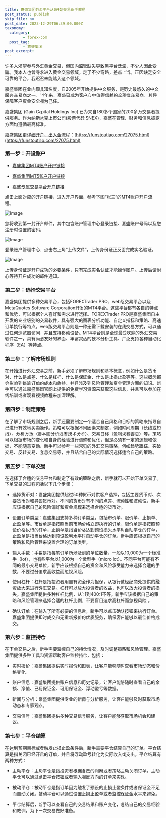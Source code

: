 ```yaml
---
title: 嘉盛集团外汇平台从0开始交易新手教程
post_status: publish
skip_file: no
post_date: 2023-12-29T06:39:00.000Z
taxonomy:
  category:
        - forex-com
  post_tag:
        - 嘉盛集团
post_excerpt: 
---
```

许多人渴望参与外汇黄金交易，但国内监管缺失导致黑平台泛滥，不少人因此受骗。我本人也曾寻求进入黄金交易领域，走了不少弯路，差点上当。正因缺乏安全可靠的平台，我迟迟未能踏入这个领域。

嘉盛集团在业内颇具知名度，自2005年开始提供中文服务，是历史最悠久的中文服务交易商之一。14年来，嘉盛已成为客户心中值得信赖的全球性交易商，其将保障客户资金安全视为己任。

嘉盛集团 (Gain Capital Holdings Inc) 已为来自180多个国家的200多万交易者提供服务。作为纳斯达克上市公司(股票代码:SNEX)，嘉盛在管理、财务和信息披露方面均遵循最高标准。

[嘉盛集团更详细开户，出入金流程](https://funstoutiao.com/27075.html)：[https://funstoutiao.com/27075.html](https://funstoutiao.com/27075.html)

### 第一步：开设账户

* [嘉盛集团MT4账户开户链接](https://s.ssgg.net/jsmt4)

* [嘉盛集团MT5账户开户链接](https://s.ssgg.net/jsmt5)

* [嘉盛专属交易平台开户链接](https://s.ssgg.net/js)

点击上面对应的开户链接，进入开户界面，参考下图“张三”的MT4账户开户流程。

![Image](https://prod-files-secure.s3.us-west-2.amazonaws.com/39ed1227-6d7d-4570-be36-9ccd4a2c4241/7a167aea-686b-400d-af59-4e18eb607a40/640.png?X-Amz-Algorithm=AWS4-HMAC-SHA256&X-Amz-Content-Sha256=UNSIGNED-PAYLOAD&X-Amz-Credential=ASIAZI2LB466RMYUYXAK%2F20250513%2Fus-west-2%2Fs3%2Faws4_request&X-Amz-Date=20250513T101310Z&X-Amz-Expires=3600&X-Amz-Security-Token=IQoJb3JpZ2luX2VjEEIaCXVzLXdlc3QtMiJHMEUCIFlUSkQslmS4hebtIDlLRgRR%2B4VyaxYwYcQvQFqB3pNMAiEAohm19Kl4q0%2FYquXJuhT9Xz2B0vP9%2BY9mrIE05k30CjoqiAQI6%2F%2F%2F%2F%2F%2F%2F%2F%2F%2F%2FARAAGgw2Mzc0MjMxODM4MDUiDGfNsCMxT3MAyauaRSrcA1JvgDvj26o5xMk28qhBgmhK7N2Nux9Ge374ysfrApozFRkZfq3rPrjd2lgcGs7ojbLHdDHgyNC3UjPUDCbxyK7rSWqFgR6YDeZjVxsjA9cZkFY9KrlOgvUgl1s81IbSJsSpcVr9RBQ%2BKitCnqD80rNvQ4PbrcYmthpSl79fqdhcv9cRkZhOZxwbAL8sUA2Ho%2FngeaBBVJ0eljqOrj9SoBj8y%2Fm%2FB8FCLNLoddpfUC9rH4ihVnBBkD29L36kLXcV7uNwsMCTZHobS0m0uCwN8gQ43a%2FWU6OtGtko3%2FanWzgqgIu5PocBlJteIPozuDgvo8TKXyxyJgD8u5QwmGfIRJC8CAvuS3GFOGI9se3X41lrqLjNENi2FpmACxvGEy1b5HamLuMed4hpcOGuHAkU1%2F9vJCMw4CjJH4PQ3p1h53YSaaP9tlAKf5veniG%2F4%2BLW3rfahg49UIDiU5mhijJBPacpCvLeri%2F1olm3eAPGUl4viYih1NRIhkgV7gMJ1fHzedsU6TUWGOSQ%2BQAE%2BwfkK4Yq696%2F54x5Jvl%2ByBAelaKFqLWv1R6wLFfWMOHc7V7PLW0iLhSziQiYFXk9XRuzg8Rk%2Fcl4IyZ8lOHa6QchpNY%2FIl8NhwyTGiW67i6QMMOijMEGOqUBZRzrZhiXH9VGy1DPkiUjgt09xOPkARZiLK4acYeMAl3oqcXGAy4FAgqVDaStmilstuLp4AZkTxU0n9jSQTRD2qtB62Xn4jlBbLRTqNcbYgAjDYCFCOlUo7lFRVaqVmvEqV8rempmFQ6IZhgA6QefN5FpRJzxvpLehPX%2BwlKvyOl12YbCaQrnl%2FIcVedLFHFsx4Zy2mNq3z4UIj7TgcNU%2FHo1TSpA&X-Amz-Signature=4e7c23c2907929e6f13e0a30eea33195df0c05e19e68d5b3e6d1698cfaedd8a5&X-Amz-SignedHeaders=host&x-id=GetObject)

您将收到第一封开户邮件，其中包含账户管理中心登录链接、嘉盛账户号码以及您注册时设置的密码。

![Image](https://prod-files-secure.s3.us-west-2.amazonaws.com/39ed1227-6d7d-4570-be36-9ccd4a2c4241/eaa1c6b3-2877-4284-a0e1-530e222c27fb/image.png?X-Amz-Algorithm=AWS4-HMAC-SHA256&X-Amz-Content-Sha256=UNSIGNED-PAYLOAD&X-Amz-Credential=ASIAZI2LB466RMYUYXAK%2F20250513%2Fus-west-2%2Fs3%2Faws4_request&X-Amz-Date=20250513T101310Z&X-Amz-Expires=3600&X-Amz-Security-Token=IQoJb3JpZ2luX2VjEEIaCXVzLXdlc3QtMiJHMEUCIFlUSkQslmS4hebtIDlLRgRR%2B4VyaxYwYcQvQFqB3pNMAiEAohm19Kl4q0%2FYquXJuhT9Xz2B0vP9%2BY9mrIE05k30CjoqiAQI6%2F%2F%2F%2F%2F%2F%2F%2F%2F%2F%2FARAAGgw2Mzc0MjMxODM4MDUiDGfNsCMxT3MAyauaRSrcA1JvgDvj26o5xMk28qhBgmhK7N2Nux9Ge374ysfrApozFRkZfq3rPrjd2lgcGs7ojbLHdDHgyNC3UjPUDCbxyK7rSWqFgR6YDeZjVxsjA9cZkFY9KrlOgvUgl1s81IbSJsSpcVr9RBQ%2BKitCnqD80rNvQ4PbrcYmthpSl79fqdhcv9cRkZhOZxwbAL8sUA2Ho%2FngeaBBVJ0eljqOrj9SoBj8y%2Fm%2FB8FCLNLoddpfUC9rH4ihVnBBkD29L36kLXcV7uNwsMCTZHobS0m0uCwN8gQ43a%2FWU6OtGtko3%2FanWzgqgIu5PocBlJteIPozuDgvo8TKXyxyJgD8u5QwmGfIRJC8CAvuS3GFOGI9se3X41lrqLjNENi2FpmACxvGEy1b5HamLuMed4hpcOGuHAkU1%2F9vJCMw4CjJH4PQ3p1h53YSaaP9tlAKf5veniG%2F4%2BLW3rfahg49UIDiU5mhijJBPacpCvLeri%2F1olm3eAPGUl4viYih1NRIhkgV7gMJ1fHzedsU6TUWGOSQ%2BQAE%2BwfkK4Yq696%2F54x5Jvl%2ByBAelaKFqLWv1R6wLFfWMOHc7V7PLW0iLhSziQiYFXk9XRuzg8Rk%2Fcl4IyZ8lOHa6QchpNY%2FIl8NhwyTGiW67i6QMMOijMEGOqUBZRzrZhiXH9VGy1DPkiUjgt09xOPkARZiLK4acYeMAl3oqcXGAy4FAgqVDaStmilstuLp4AZkTxU0n9jSQTRD2qtB62Xn4jlBbLRTqNcbYgAjDYCFCOlUo7lFRVaqVmvEqV8rempmFQ6IZhgA6QefN5FpRJzxvpLehPX%2BwlKvyOl12YbCaQrnl%2FIcVedLFHFsx4Zy2mNq3z4UIj7TgcNU%2FHo1TSpA&X-Amz-Signature=576b91125dfb181191c792246013a48796174a4434e7bce34066b0fd3260d615&X-Amz-SignedHeaders=host&x-id=GetObject)

登录账户管理中心，点击右上角“上传文件”，上传身份证正反面完成实名验证。

![Image](https://prod-files-secure.s3.us-west-2.amazonaws.com/39ed1227-6d7d-4570-be36-9ccd4a2c4241/54090639-09fc-46b4-a135-e0289f707147/image.png?X-Amz-Algorithm=AWS4-HMAC-SHA256&X-Amz-Content-Sha256=UNSIGNED-PAYLOAD&X-Amz-Credential=ASIAZI2LB466RMYUYXAK%2F20250513%2Fus-west-2%2Fs3%2Faws4_request&X-Amz-Date=20250513T101310Z&X-Amz-Expires=3600&X-Amz-Security-Token=IQoJb3JpZ2luX2VjEEIaCXVzLXdlc3QtMiJHMEUCIFlUSkQslmS4hebtIDlLRgRR%2B4VyaxYwYcQvQFqB3pNMAiEAohm19Kl4q0%2FYquXJuhT9Xz2B0vP9%2BY9mrIE05k30CjoqiAQI6%2F%2F%2F%2F%2F%2F%2F%2F%2F%2F%2FARAAGgw2Mzc0MjMxODM4MDUiDGfNsCMxT3MAyauaRSrcA1JvgDvj26o5xMk28qhBgmhK7N2Nux9Ge374ysfrApozFRkZfq3rPrjd2lgcGs7ojbLHdDHgyNC3UjPUDCbxyK7rSWqFgR6YDeZjVxsjA9cZkFY9KrlOgvUgl1s81IbSJsSpcVr9RBQ%2BKitCnqD80rNvQ4PbrcYmthpSl79fqdhcv9cRkZhOZxwbAL8sUA2Ho%2FngeaBBVJ0eljqOrj9SoBj8y%2Fm%2FB8FCLNLoddpfUC9rH4ihVnBBkD29L36kLXcV7uNwsMCTZHobS0m0uCwN8gQ43a%2FWU6OtGtko3%2FanWzgqgIu5PocBlJteIPozuDgvo8TKXyxyJgD8u5QwmGfIRJC8CAvuS3GFOGI9se3X41lrqLjNENi2FpmACxvGEy1b5HamLuMed4hpcOGuHAkU1%2F9vJCMw4CjJH4PQ3p1h53YSaaP9tlAKf5veniG%2F4%2BLW3rfahg49UIDiU5mhijJBPacpCvLeri%2F1olm3eAPGUl4viYih1NRIhkgV7gMJ1fHzedsU6TUWGOSQ%2BQAE%2BwfkK4Yq696%2F54x5Jvl%2ByBAelaKFqLWv1R6wLFfWMOHc7V7PLW0iLhSziQiYFXk9XRuzg8Rk%2Fcl4IyZ8lOHa6QchpNY%2FIl8NhwyTGiW67i6QMMOijMEGOqUBZRzrZhiXH9VGy1DPkiUjgt09xOPkARZiLK4acYeMAl3oqcXGAy4FAgqVDaStmilstuLp4AZkTxU0n9jSQTRD2qtB62Xn4jlBbLRTqNcbYgAjDYCFCOlUo7lFRVaqVmvEqV8rempmFQ6IZhgA6QefN5FpRJzxvpLehPX%2BwlKvyOl12YbCaQrnl%2FIcVedLFHFsx4Zy2mNq3z4UIj7TgcNU%2FHo1TSpA&X-Amz-Signature=0da22b7b2015178030057098a5db36253e2b7f513aff5e43c6655afeda7a065c&X-Amz-SignedHeaders=host&x-id=GetObject)

上传身份证是开户成功的必要条件，只有完成实名认证才能操作账户。上传后请耐心等待开户成功的邮件通知。

### 第二步：选择交易平台

嘉盛集团提供多种交易平台，包括FOREXTrader PRO、web版交易平台以及MetaQuotes Software Corporation开发的MT4平台。这些平台都有各自的特点和优势，可以根据个人喜好和需求进行选择。FOREXTrader PRO是嘉盛集团自主开发的专业级别的交易软件，具有强大的图表分析功能、自定义指标和策略、高速订单执行等特点。web版交易平台则是一种无需下载安装的在线交易方式，可以通过任何浏览器访问，并且支持移动设备。MT4平台则是全球最受欢迎的外汇交易软件之一，具有简洁友好的界面、丰富灵活的技术分析工具、广泛支持各种自动化程序（EA）等特点。

### 第三步：了解市场规则

在开始进行外汇交易之前，新手必须了解市场规则和基本概念，例如什么是货币对、什么是点差、什么是杠杆、什么是保证金、什么是止损止盈等等。这些概念都会影响到每笔订单的成本和收益，并且涉及到风险管理和资金管理方面的知识。新手可以通过嘉盛集团官网上提供的免费学习资源来获取这些信息，并且可以参加在线培训或者观看视频教程来加深理解。

### 第四步：制定策略

在了解了市场规则之后，新手还需要制定一个适合自己风格和目标的策略来指导自己进行有效地买卖操作。策略可以根据不同因素来制定，例如时间周期（长线或短线）、分析方法（基本面分析或者技术分析）、交易目标（盈利或者套息）等。策略可以根据市场的变化和自身的经验进行调整和优化，但是必须有一定的逻辑和依据，不能随意变动。新手可以参考一些常见的外汇交易策略，例如趋势跟踪、突破交易、反转交易、套息交易等，并且结合自己的实际情况选择适合自己的策略。

### 第五步：下单交易

在选择了合适的交易平台和制定了有效的策略之后，新手就可以开始下单交易了。下单交易的过程包括以下几个步骤：

* 选择货币对：嘉盛集团提供超过50种货币对供客户选择，包括主要货币对、次要货币对和异国货币对。不同的货币对有不同的点差、流动性和波动性，新手应该根据自己的风险偏好和资金规模来选择合适的货币对。

* 设置订单类型：嘉盛集团支持多种订单类型，包括市价单、限价单、止损单、止盈单等。市价单是指按照当前市场价格立即执行的订单，限价单是指按照预设价格执行的订单，止损单是指当价格达到预设损失水平时自动平仓的订单，止盈单是指当价格达到预设盈利水平时自动平仓的订单。新手应该根据自己的策略和风险管理来设置合理的订单类型。

* 输入手数：手数是指每笔订单所涉及到的单位数量，一般以10,000为一个标准手（lot），也有些平台以1,000为一个微型手（micro lot）。不同平台可能有不同的最小交易单位，新手应该根据自己的资金和风险承受能力来选择合适的手数，不要过分追求高收益而忽视风险。

* 使用杠杆：杠杆是指投资者用自有资金作为担保，从银行或经纪商处提供的融资放大来进行外汇交易。杠杆可以放大投资者的收益，也可以放大投资者的损失。嘉盛集团提供多种杠杆比例，从1:1到400:1不等。新手应该根据自己的策略和风险管理来选择合适的杠杆比例，不要盲目追求高杠杆而忽视风险 。

* 确认订单：在输入了所有必要的信息后，新手可以点击确认按钮来执行订单。嘉盛集团提供即时成交和无重新报价的优质服务，确保客户能够以最佳价格成交。

### 第六步：监控持仓

在下单交易之后，新手需要监控自己的持仓情况，及时调整策略和风险管理。嘉盛集团提供多种工具和资源帮助客户监控持仓，包括：

* 实时报价：嘉盛集团提供实时报价和图表，让客户能够随时查看市场动态和价格变化。

* 账户信息：嘉盛集团提供账户信息和历史记录，让客户能够随时查看自己的余额、净值、已用保证金、可用保证金、浮动盈亏等数据。

* 新闻与分析：嘉盛集团提供专业的新闻与分析服务，让客户能够及时获取市场动态和专家观点。

* 交易信号：嘉盛集团提供多种交易信号服务，让客户能够获取市场机会和建议。

### 第七步：平仓结算

在达到预期目标或者触发止损止盈条件后，新手需要平仓结算自己的订单。平仓结算是指关闭已经开启的订单，并且将浮动盈亏转化为实际收入或支出。平仓结算有两种方式：

* 主动平仓：主动平仓是指投资者根据自己的判断或者策略主动关闭订单。主动平仓可以通过点击平仓按钮或者输入相反方向的订单来实现。

* 被动平仓：被动平仓是指订单因为触发了预设的止损止盈条件或者保证金不足而自动关闭。被动平仓可以通过设置止损止盈单或者监控保证金水平来避免。

* 平仓结算后，新手可以查看自己的交易结果和账户变化，总结自己的交易经验和教训，为下一次交易做好准备。